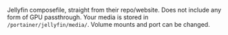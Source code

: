 Jellyfin composefile, straight from their repo/website. Does not include any form of GPU passthrough.
Your media is stored in `/portainer/jellyfin/media/`. Volume mounts and port can be changed.